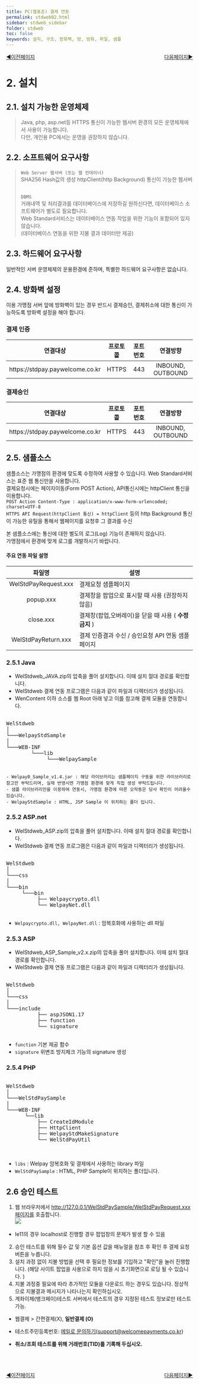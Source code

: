 ```yaml
---
title: PC(웹표준) 결제 연동
permalink: stdweb02.html
sidebar: stdweb_sidebar
folder: stdweb
toc: false
keywords: 설치, 구조, 방화벽, 방, 방화, 파일, 샘플
---
```


<div style="display: inline-block; width: 100%;">
  <a style="float:left;" href="/stdweb01.html">◀이전페이지</a>
  <a style="float:right;" href="/stdweb03.html">다음페이지▶</a>
</div>

# 2. 설치

## 2.1. 설치 가능한 운영체제
>Java, php, asp.net등 HTTPS 통신이 가능한 웹서버 환경의 모든 운영체제에서 사용이 가능합니다. <br>
다만, 개인용 PC에서는 운영을 권장하지 않습니다.

## 2.2. 소프트웨어 요구사항
> `Web Server 웹서버 (또는 웹 컨테이너)`<br>
SHA256 Hash값의 생성 httpClient(http Background) 통신이 가능한 웹서버<br><br>
>
>`DBMS`<br>
거래내역 및 처리결과를 데이터베이스에 저장하길 원하신다면, 데이터베이스 소프트웨어가 별도로 필요합니다.<br>
Web Standard서비스는 데이터베이스 연동 작업을 위한 기능이 포함되어 있지 않습니다.<br>(데이터베이스 연동을 위한 지불 결과 데이터만 제공)

## 2.3. 하드웨어 요구사항
일반적인 서버 운영체제의 운용환경에 준하며, 특별한 하드웨어 요구사항은 없습니다.

## 2.4. 방화벽 설정
이용 가맹점 서버 앞에 방화벽이 있는 경우 반드시 결제승인, 결제취소에 대한 통신이 가능하도록 방화벽 설정을 해야 합니다.<br>
  
### 결제 인증

<table>
  <thead>
    <tr>
      <th style="text-align: center; width: 30%" >연결대상</th>
      <th style="text-align: center">프로토콜</th>
      <th style="text-align: center">포트번호</th>
      <th style="text-align: center">연결방향</th>
    </tr>
  </thead>
  <tbody>
    <tr>
      <td style="text-align: center">https://stdpay.paywelcome.co.kr</td>
      <td style="text-align: center">HTTPS</td>
      <td style="text-align: center">443</td>
      <td style="text-align: center">INBOUND, OUTBOUND</td>
    </tr>
  </tbody>
</table>

### 결제승인

<table>
  <thead>
    <tr>
      <th style="text-align: center; width: 30%">연결대상</th>
      <th style="text-align: center">프로토콜</th>
      <th style="text-align: center">포트번호</th>
      <th style="text-align: center">연결방향</th>
    </tr>
  </thead>
  <tbody>
    <tr>
      <td style="text-align: center">https://stdpay.paywelcome.co.kr</td>
      <td style="text-align: center">HTTPS</td>
      <td style="text-align: center">443</td>
      <td style="text-align: center">INBOUND, OUTBOUND</td>
    </tr>
  </tbody>
</table>


## 2.5. 샘플소스
샘플소스는 가맹점의 환경에 맞도록 수정하여 사용할 수 있습니다. Web Standard서비스는 표준 웹 통신만을 사용합니다.<br>
결제요청시에는 페이지이동(Form POST Action), API통신시에는 httpClient 통신을 이용합니다.<br>
`POST Action Content-Type : application/x-www-form-urlencoded; charset=UTF-8` <br>
`HTTPS API Request(httpClient 통신) = httpClient` 등의 http Background 통신이 가능한 유틸을 통해서 웹페이지를 요청후 그 결과를 수신<br>

본 샘플소스에는 통신에 대한 별도의 로그(Log) 기능이 존재하지 않습니다.<br>
가맹점에서 환경에 맞게 로그를 개발하시기 바랍니다.

#### 주요 연동 파일 설명 

|         파일명          | 설명                                 |
| :------------------: | ---------------------------------- |
| WelStdPayRequest.xxx | 결제요청 샘플페이지                         |
|      popup.xxx       | 결제창을 팝업으로 표시할 때 사용 (권장하지 않음)       |
|      close.xxx       | 결제창(팝업,오버레이)을 닫을 때 사용 ( **수정금지** ) |
| WelStdPayReturn.xxx  | 결제 인증결과 수신 / 승인요청 API 연동 샘플페이지     |

### 2.5.1 Java         
- WelStdweb_JAVA.zip의 압축을 풀어 설치합니다. 이때 설치 절대 경로를 확인합니다.
- WelStdweb 결제 연동 프로그램은 다음과 같이 파일과 디렉터리가 생성됩니다.
- WenContent 이하 소스를 웹 Root 아래 넣고 이를 참고해 결제 모듈을 연동합니다.

<pre>

WelStdweb
│   
└───WelpayStdSample
│
└───WEB-INF
        └───lib
             └───WelpaySample

</pre>

```
- Welpay0_Sample_v1.4.jar : 해당 라이브러리는 샘플페이지 구동을 위한 라이브러리로 참고만 부탁드리며, 실제 반영시엔 가맹점 환경에 맞게 직접 생성 부탁드립니다.
- 샘플 라이브러리만을 이용하여 연동시, 가맹점 환경에 따른 오작동은 당사 확인이 어려울수 있습니다.
- WelpayStdSample : HTML, JSP Sample 이 위치하는 폴더 입니다.
```

### 2.5.2 ASP.net
- WelStdweb_ASP.zip의 압축을 풀어 설치합니다. 이때 설치 절대 경로를 확인합니다.
- WelStdweb 결제 연동 프로그램은 다음과 같이 파일과 디렉터리가 생성됩니다.

<pre>

WelStdweb
│   
└───css
│
└───bin     
     └───bin 
          ├── Welpaycrypto.dll
          └── WelpayNet.dll

</pre>


- `Welpaycrypto.dll, WelpayNet.dll` : 암복호화에 사용하는 dll 파일

### 2.5.3 ASP
- WelStdweb_ASP_Sample_v2.x.zip의 압축을 풀어 설치합니다. 이때 설치 절대 경로를 확인합니다.
- WelStdweb 결제 연동 프로그램은 다음과 같이 파일과 디렉터리가 생성됩니다.

<pre>

WelStdweb
│   
└───css
│
└───include     
          ├── aspJSON1.17 
          ├── function
          └── signature

</pre>

- `function` 기본 제공 함수
- `signature` 위변조 방지체크 기능의 signature 생성

### 2.5.4 PHP

<pre>

WelStdweb
│   
└───WelStdPaySample
│
└───WEB-INF
      └──lib  
          ├── CreateIdModule 
          ├── HttpClient
          ├── WelpayStdMakeSignature
          └── WelStdPayUtil
          

</pre>

- `libs` : Welpay 암복호화 및 결제에서 사용하는 library 파일
- `WelStdPaySample` : HTML, PHP Sample이 위치하는 폴더입니다.

## 2.6 승인 테스트
1. 웹 브라우저에서 http://127.0.0.1/WelStdPaySample/WelStdPayRequest.xxx페이지를 호출합니다.<br>
<img src="../images/stdweb/img04.png"><br>
- Ie11의 경우 localhost로 진행할 경우 팝업창의 문제가 발생 할 수 있음
2. 승인 테스트를 위해 필수 값 및 기본 옵션 값을 매뉴얼을 참조 후 확인 후 결제 요청 버튼을 누릅니다.
3. 설치 과정 없이 지불 방법을 선택 후 필요한 정보를 기입하고 "확인"을 눌러 진행합니다. (해당 사이트 팝업을 사용으로 하지 않을 시 초기화면으로 로딩 될 수 있습니다. )
4. 지불 과정중 필요에 따라 추가적인 모듈을 다운로드 하는 경우도 있습니다. 정상적으로 지불결과 메시지가 나타나는지 확인하십시오.<br>
5. 계좌이체(뱅크페이)테스트 서버에서 테스트의 경우 지정된 테스트 정보로만 테스트 가능.
- 웹결제 > 간편결제(X), **일반결제 (O)**
- 테스트주민등록번호:  <a href="mailto:mainpg_support@welcomepayments.co.kr">메일로 문의하기(support@welcomepayments.co.kr)</a>

- **취소/조회 테스트를 위해 거래번호(TID)를 기록해 두십시오.**

<div style="display: inline-block; width: 100%; margin-top: 50px;">
  <a style="float:left;" href="/stdweb01.html">◀이전페이지</a>
  <a style="float:right;" href="/stdweb03.html">다음페이지▶</a>
</div>
